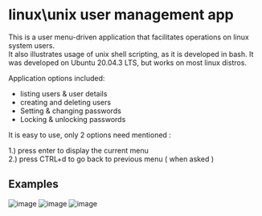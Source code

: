 # linux\unix user management app

This is a user menu-driven application that facilitates operations on linux system users.  
It also illustrates usage of unix shell scripting, as it is developed in bash.
It was developed on Ubuntu 20.04.3 LTS, but works on most linux distros.

Application options included:
* listing users & user details
* creating and deleting users
* Setting & changing passwords
* Locking & unlocking passwords

It is easy to use, only 2 options need mentioned :  

1.) press enter to display the current menu  
2.) press CTRL+d to go back to previous menu ( when asked )

## Examples

![image](https://user-images.githubusercontent.com/95858490/156162053-a7b42d09-8b66-44f4-8e4a-c4907aa720c7.png) ![image](https://user-images.githubusercontent.com/95858490/156162287-27ff9ce3-62bd-4d6d-ba7d-6cba6c28f1ab.png) ![image](https://user-images.githubusercontent.com/95858490/156163388-d0306e04-3ccc-49d7-877d-d8dd757b3fc7.png)


